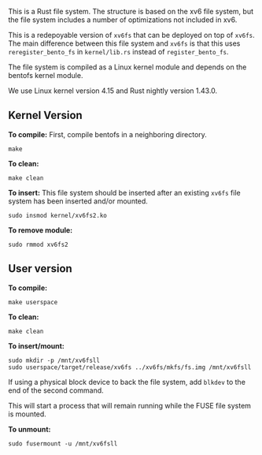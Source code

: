 This is a Rust file system. The structure is based on the xv6 file system,
but the file system includes a number of optimizations not included in xv6.

This is a redepoyable version of `xv6fs` that can be deployed on top of `xv6fs`.
The main difference between this file system and `xv6fs` is that this uses `reregister_bento_fs`
in `kernel/lib.rs` instead of `register_bento_fs`.

The file system is compiled as a Linux kernel module and depends on the
bentofs kernel module.

We use Linux kernel version 4.15 and Rust nightly version 1.43.0.

## Kernel Version
**To compile:**
First, compile bentofs in a neighboring directory.
```
make
```

**To clean:**
```
make clean
```

**To insert:**
This file system should be inserted after an existing `xv6fs` file system has been inserted and/or mounted.
```
sudo insmod kernel/xv6fs2.ko
```

**To remove module:**
```
sudo rmmod xv6fs2
```

## User version
**To compile:**
```
make userspace
```

**To clean:**
```
make clean
```

**To insert/mount:**
```
sudo mkdir -p /mnt/xv6fsll
sudo userspace/target/release/xv6fs ../xv6fs/mkfs/fs.img /mnt/xv6fsll
```
If using a physical block device to back the file system, add ```blkdev``` to the end of the second command.

This will start a process that will remain running while the FUSE file system is mounted.

**To unmount:**
```
sudo fusermount -u /mnt/xv6fsll
```
